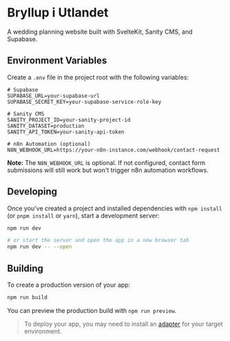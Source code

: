 # Bryllup i Utlandet

A wedding planning website built with SvelteKit, Sanity CMS, and Supabase.

## Environment Variables

Create a `.env` file in the project root with the following variables:

```env
# Supabase
SUPABASE_URL=your-supabase-url
SUPABASE_SECRET_KEY=your-supabase-service-role-key

# Sanity CMS
SANITY_PROJECT_ID=your-sanity-project-id
SANITY_DATASET=production
SANITY_API_TOKEN=your-sanity-api-token

# n8n Automation (optional)
N8N_WEBHOOK_URL=https://your-n8n-instance.com/webhook/contact-request
```

**Note:** The `N8N_WEBHOOK_URL` is optional. If not configured, contact form submissions will still work but won't trigger n8n automation workflows.

## Developing

Once you've created a project and installed dependencies with `npm install` (or `pnpm install` or `yarn`), start a development server:

```sh
npm run dev

# or start the server and open the app in a new browser tab
npm run dev -- --open
```

## Building

To create a production version of your app:

```sh
npm run build
```

You can preview the production build with `npm run preview`.

> To deploy your app, you may need to install an [adapter](https://svelte.dev/docs/kit/adapters) for your target environment.
